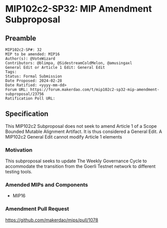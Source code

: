 # MIP102c2-SP32: MIP Amendment Subproposal

## Preamble

```
MIP102c2-SP#: 32
MIP to be amended: MIP16
Author(s): @VoteWizard
Contributors: @blimpa, @SidestreamColdMelon, @amusingaxl
General Edit or Article 1 Edit: General Edit
Tags:
Status: Formal Submission
Date Proposed: 2024-02-28
Date Ratified: <yyyy-mm-dd>
Forum URL: https://forum.makerdao.com/t/mip102c2-sp32-mip-amendment-subproposal/23756
Ratification Poll URL:
```

## Specification

This MIP102c2 Subproposal does not seek to amend Article 1 of a Scope Bounded Mutable Alignment Artifact. It is thus considered a General Edit. A MIP102c2 General Edit cannot modify Article 1 elements

### Motivation

This subproposal seeks to update The Weekly Governance Cycle to accommodate the transition from the Goerli Testnet network to different testing tools.

### Amended MIPs and Components

* MIP16

### Amendment Pull Request

https://github.com/makerdao/mips/pull/1078
